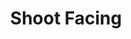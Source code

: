 ---
title: Shoot Facing
question: How can I shoot something in the direction I'm facing?
layout: redirect
redirect: https://www.reddit.com/r/minecraftcommands/wiki/questions/shootfacing
tags:
    - entity
    - projectile
    - rotation
summary:
    - shoot facing shootfacing
    - projectile entity rotation direction
---